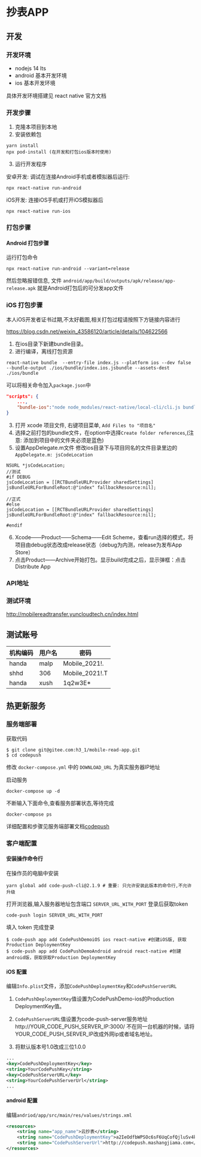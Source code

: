 # 抄表APP

## 开发

### 开发环境

- nodejs 14 lts
- android 基本开发环境
- ios 基本开发环境

具体开发环境搭建见 react native 官方文档

### 开发步骤

1. 克隆本项目到本地
2. 安装依赖包

```console
yarn install
npx pod-install (在开发和打包ios版本时使用)
```

3. 运行开发程序

安卓开发: 调试在连接Android手机或者模拟器后运行:
```console
npx react-native run-android
```
iOS开发: 连接iOS手机或打开iOS模拟器后

```console
npx react-native run-ios
```

### 打包步骤

#### Android 打包步骤

运行打包命令

```console
npx react-native run-android --variant=release
```
然后忽略报错信息, 文件 `android/app/build/outputs/apk/release/app-release.apk` 就是Android打包后的可分发app文件

### iOS 打包步骤

本人iOS开发者证书过期,不太好截图,相关打包过程请按照下方链接内容进行

https://blog.csdn.net/weixin_43586120/article/details/104622566

1. 在ios目录下新建bundle目录。
2. 进行编译，离线打包资源
```console
react-native bundle  --entry-file index.js --platform ios --dev false --bundle-output ./ios/bundle/index.ios.jsbundle --assets-dest ./ios/bundle
```
可以将相关命令加入`package.json`中
```json
"scripts": {
    ...,
    "bundle-ios":"node node_modules/react-native/local-cli/cli.js bundle --entry-file index.js  --platform ios --dev false --bundle-output ./ios/bundle/index.ios.jsbundle --assets-dest ./ios/bundle"
}
```
3. 打开 xcode 项目文件, 右键项目菜单, `Add Files to "项目名"`
4. 选择之前打包的bundle文件，在option中选择`Create folder references`,(注意: 添加到项目中的文件夹必须是蓝色)
5. 设置AppDelegate.m文件
修改ios目录下与项目同名的文件目录里边的`AppDelegate.m: jsCodeLocation`
```oc
NSURL *jsCodeLocation;
//测试
#if DEBUG
jsCodeLocation = [[RCTBundleURLProvider sharedSettings] jsBundleURLForBundleRoot:@"index" fallbackResource:nil];
 
//正式
#else
jsCodeLocation = [[RCTBundleURLProvider sharedSettings] jsBundleURLForBundleRoot:@"index" fallbackResource:nil];
 
#endif
```
6. Xcode——Product——Schema——Edit Scheme，查看run选择的模式，将项目由debug状态改成release状态（debug为内测，release为发布App Store）
7. 点击Product——Archive开始打包。显示build完成之后，显示弹框：点击Distribute App

### API地址

### 测试环境

http://mobilereadtransfer.yuncloudtech.cn/index.html

## 测试账号

| 机构编码 | 用户名 | 密码           |
| -------- | ------ | -------------- |
| handa    | malp   | Mobile_2021!.  |
| shhd     | 306    | Mobile_2021!.T |
| handa    | xush   | 1q2w3E*        |

## 热更新服务

### 服务端部署

获取代码

```shell
$ git clone git@gitee.com:h3_1/mobile-read-app.git
$ cd codepush
```

修改 `docker-compose.yml` 中的 `DOWNLOAD_URL` 为真实服务器IP地址

启动服务
```console
docker-compose up -d
```

不断输入下面命令,查看服务部署状态,等待完成
```console
docker-compose ps 
```

详细配置和步骤见服务端部署文档[codepush](codepush/README.md)

### 客户端配置

#### 安装操作命令行

在操作员的电脑中安装

```console
yarn global add code-push-cli@2.1.9 # 重要: 只允许安装此版本的命令行,不允许升级
```
打开浏览器,输入服务器地址包含端口 `SERVER_URL_WITH_PORT`
登录后获取token
```console
code-push login SERVER_URL_WITH_PORT
```
填入 token 完成登录

```console
$ code-push app add CodePushDemoiOS ios react-native #创建iOS版, 获取Production DeploymentKey
$ code-push app add CodePushDemoAndroid android react-native #创建android版，获取获取Production DeploymentKey
```

#### iOS 配置

编辑`Info.plist`文件，添加`CodePushDeploymentKey`和`CodePushServerURL`

1. `CodePushDeploymentKey`值设置为CodePushDemo-ios的Production DeploymentKey值。

2. `CodePushServerURL`值设置为code-push-server服务地址 http://YOUR_CODE_PUSH_SERVER_IP:3000/ 不在同一台机器的时候，请将YOUR_CODE_PUSH_SERVER_IP改成外网ip或者域名地址。

3. 将默认版本号1.0改成三位1.0.0

```xml
...
<key>CodePushDeploymentKey</key>
<string>YourCodePushKey</string>
<key>CodePushServerURL</key>
<string>YourCodePushServerUrl</string>
...
```

#### android 配置

编辑`andriod/app/src/main/res/values/strings.xml`

```xml
<resources>
    <string name="app_name">云抄表</string>
    <string name="CodePushDeploymentKey">a2IeOdfbWPSOc6sF6UqCofQjluSv4ksvOXqog</string>
    <string name="CodePushServerUrl">http://codepush.mashangjiama.com</string>
</resources>
```

